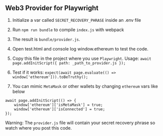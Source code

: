 ## Web3 Provider for Playwright

1. Initialize a var called `SECRET_RECOVERY_PHRASE` inside an .env file

2. Run `npm run bundle` to compile `index.js` with webpack

3. The result is `bundle/provider.js`.

4. Open test.html and console log window.ethereum to test the code.

5. Copy this file in the project where you use
   `Playwright`. Usage: `await page.addInitScript({ path: _path_to_provider.js });`

6. Test if it works: `expect(await page.evaluate(() =>
   window['ethereum'])).toBeTruthy();`

7. You can mimic `MetaMask` or other wallets by changing `ethereum` vars like below
```
await page.addInitScript(() => {
    window['ethereum']['isMetaMask'] = true;
    window['ethereum']['isConnected'] = true;
});
```

Warning: The `provider.js` file will contain your secret recovery phrase so
watch where you post this code.